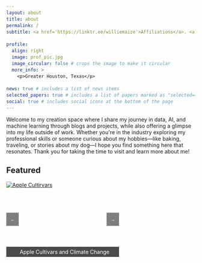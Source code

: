 ```yaml
---
layout: about
title: about
permalink: /
subtitle: <a href='https://linktr.ee/williemaize'>Affiliations</a>. <a href='https://hihello.me/p/e51e021a-872b-4c2c-9c66-88bd9e69c354'>Contacts</a>. All Things Data

profile:
  align: right
  image: prof_pic.jpg
  image_circular: false # crops the image to make it circular
  more_info: >
    <p>Greater Houston, Texas</p>

news: true # includes a list of news items
selected_papers: true # includes a list of papers marked as "selected={true}"
social: true # includes social icons at the bottom of the page
---
```


Welcome to my creation space where I share my journey in data, AI, and machine learning through blogs and projects, while also offering a glimpse into my life outside of work. Whether you're in the industry exploring my professional skills or someone curious about my hobbies—like baking, traveling, or stories about my dog—I hope you find something here that resonates. Thank you for taking the time to visit and learn more about me!

<h2>Featured</h2>
<div id="carousel" style="position:relative; width:300px; height:200px; overflow:hidden;">
  <div class="carousel-container" style="display:flex; transition: transform 0.5s ease; width: 300%; height: 100%;">
    <!-- First Image with Link -->
    <a href="https://godot107.github.io/projects/apple_cultivars_climate_change/" target="_blank" style="width: 300px; height: 200px; display: block;">
      <img class="carousel-img" src="https://godot107.github.io/assets/img/apple_cultivars_thumbnail.png" alt="Apple Cultirvars" style="width: 100%; height: 100%; object-fit: cover;">
      <div class="banner" style="position: absolute; bottom: 0; width: 100%; background: rgba(0, 0, 0, 0.7); color: white; text-align: center; padding: 5px;">
        Apple Cultivars and Climate Change
      </div>
    </a>
    <!-- Second Image with Link -->
    <a href="https://medium.com/@manwill/dogs-vs-cats-audio-classification-56175ce58429" target="_blank" style="width: 300px; height: 200px; display: block;">
      <img class="carousel-img" src="https://miro.medium.com/v2/resize:fit:720/format:webp/0*waJB0GOUm-sjj_C8" alt="Dogs vs Cats Audio Classification" style="width: 100%; height: 100%; object-fit: cover;">
      <div class="banner" style="position: absolute; bottom: 0; width: 100%; background: rgba(0, 0, 0, 0.7); color: white; text-align: center; padding: 5px;">
        Dogs vs. Cats Audio Classification
      </div>
    </a>
    <!-- Third Image with Link -->
    <a href="https://www.instagram.com/ladybirdbakingcompany/" target="_blank" style="width: 300px; height: 200px; display: block;">
      <img class="carousel-img" src="https://raw.githubusercontent.com/godot107/godot107.github.io/refs/heads/main/assets/img/carousel/LB_thumbnail.jpg" alt="Lady Bird Baking Co Thumbnail" style="width: 100%; height: 100%; object-fit: cover;">
      <div class="banner" style="position: absolute; bottom: 0; width: 100%; background: rgba(0, 0, 0, 0.7); color: white; text-align: center; padding: 5px;">
        Lady Bird Baking Company
      </div>
    </a>
  </div>
  
  <!-- Left and Right Navigation Buttons -->
  <button class="carousel-nav left" onclick="navigateCarousel(-1)" style="position:absolute; top:50%; left:0; transform:translateY(-50%); background-color: rgba(0, 0, 0, 0.5); color: white; border: none; padding: 10px; cursor: pointer;">←</button>
  <button class="carousel-nav right" onclick="navigateCarousel(1)" style="position:absolute; top:50%; right:0; transform:translateY(-50%); background-color: rgba(0, 0, 0, 0.5); color: white; border: none; padding: 10px; cursor: pointer;">→</button>
</div>

<script>
  let container = document.querySelector('.carousel-container');
  let images = document.querySelectorAll('.carousel-img');
  let currentIndex = 0;
  let carouselInterval;

  // Function to rotate the carousel
  function rotateCarousel() {
    currentIndex = (currentIndex + 1) % images.length;
    container.style.transform = `translateX(-${currentIndex * 100 / images.length}%)`;
  }

  // Function to navigate the carousel with buttons
  function navigateCarousel(direction) {
    currentIndex = (currentIndex + direction + images.length) % images.length;
    container.style.transform = `translateX(-${currentIndex * 100 / images.length}%)`;
  }

  // Start the carousel interval
  function startCarousel() {
    carouselInterval = setInterval(rotateCarousel, 3000); // Rotate every 3 seconds
  }

  // Pause the carousel on hover
  function pauseCarousel() {
    clearInterval(carouselInterval);
  }

  // Resume the carousel when the mouse leaves the carousel
  function resumeCarousel() {
    startCarousel();
  }

  // Add hover event listeners
  document.getElementById('carousel').addEventListener('mouseenter', pauseCarousel);
  document.getElementById('carousel').addEventListener('mouseleave', resumeCarousel);

  // Start the carousel when the page loads
  startCarousel();
</script>




<!---
Write your biography here. Tell the world about yourself. Link to your favorite [subreddit](http://reddit.com). You can put a picture in, too. The code is already in, just name your picture `prof_pic.jpg` and put it in the `img/` folder.

Put your address / P.O. box / other info right below your picture. You can also disable any of these elements by editing `profile` property of the YAML header of your `_pages/about.md`. Edit `_bibliography/papers.bib` and Jekyll will render your [publications page](/al-folio/publications/) automatically.

Link to your social media connections, too. This theme is set up to use [Font Awesome icons](https://fontawesome.com/) and [Academicons](https://jpswalsh.github.io/academicons/), like the ones below. Add your Facebook, Twitter, LinkedIn, Google Scholar, or just disable all of them.

-->
